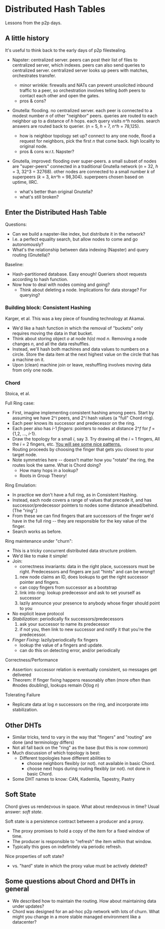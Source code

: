 # Distributed Hash Tables
Lessons from the p2p days.

## A little history
It's useful to think back to the early days of p2p filestealing.

- Napster: centralized server.  peers can post their list of files to centralized server, which indexes.  peers can also send queries to centralized server.  centralized server looks up peers with matches, orchestrates transfer.
  - minor wrinkle: firewalls and NATs can prevent unsolicited inbound traffic to a peer, so orchestration involves telling *both* peers to contact each other and open the gates.
  - pros & cons?
  
  
- Gnutella: flooding.  no centralized server.  each peer is connected to a modest number *n* of other "neighbor" peers.  queries are routed to each neighbor up to a distance of *h* hops.  each query visits *n^h* nodes.  search answers are routed back to querier.  (*n* = 5, *h* = 7, *n^h* = 78,125).
  - how is neighbor topology set up?  connect to any one node, flood a request for neighbors, pick the first *n* that come back.  high locality to original node.
  - pros & cons w.r.t. Napster?

- Gnutella, improved: flooding over super-peers.  a small subset of nodes are "super-peers" connected in a traditional Gnutella network (*n* = 32, *h* = 3, 32^3 = 32768).  other nodes are connected to a small number *k* of superpeers (*k* = 3, *kn^h* = 98,304).  superpeers chosen based on uptime, IIRC.
  - what's better than original Gnutella?
  - what's still broken?
  
## Enter the Distributed Hash Table
Questions:

  - Can we build a napster-like index, but distribute it in the network?
  - I.e. a perfect equality search, but allow nodes to come and go autonomously?
  - What's the relationship between data indexing (Napster) and query routing (Gnutella)?

Baseline:

  - Hash-partitioned database.  Easy enough!  Queriers shoot requests according to hash function.
  - Now how to deal with nodes coming and going?
      - Think about deleting a node.  Implications for data storage?  For querying?

### Building block: Consistent Hashing
Karger, et al.  This was a key piece of founding technology at Akamai.

  - We'd like a hash function in which the removal of "buckets" only requires moving the data in that bucket.
  - Think about storing object *o* at node *h(o)* mod *n*.  Removing a node changes *n*, and all the data reshuffles.
  - Instead, we'll hash both machines and data values to numbers on a circle.  Store the data item at the next highest value on the circle that has a machine on it.
  - Upon (clean) machine join or leave, reshuffling involves moving data from only one node.
  
      
### Chord
Stoica, et al.

Full Ring case:

  - First, imagine implementing consistent hashing among peers.  Start by assuming we have 2^*i* peers, and 2^*i* hash values (a "full" Chord ring).
  - Each peer knows its successor and predecessor on the ring.
  - Each peer also has *i*-1 *fingers*: pointers to nodes at distance 2^*f* for *f* = {1,2, ..., *i*-1}.
  - Draw the topology for a small *i*, say 3.  Try drawing all the *i* = 1 fingers,  All the *i* = 2 fingers, etc. [You will see some nice patterns.](chord-topology.pdf)  
  - Routing proceeds by choosing the finger that gets you closest to your target node.
  - Note symmetries here -- doesn't matter how you "rotate" the ring, the routes look the same.  What is Chord doing?
    - How many hops in a lookup?
    - Roots in Group Theory!
  
Ring Emulation:

  - In practice we don't have a full ring, as in Consistent Hashing.
  - Instead, each node covers a range of values that precede it, and has successor/predecessor pointers to nodes some distance ahead/behind.  (The "ring".)
  - From these we can find fingers that are successors of the finger we'd have in the full ring -- they are responsible for the key value of the finger.
  - Search works as before.
  
Ring maintenance under "churn":

  - This is a tricky concurrent distributed data structure problem.
  - We'd like to make it simple!
  - Join:
    - correctness invariants: data in the right place, successors must be right.  Predecessors and fingers are just "hints" and can be wrong!!
    1. new node claims an ID, does lookups to get the right successor pointer and fingers.
      - can copy fingers from successor as a bootstrap
    2. link into ring: lookup predecessor and ask to set yourself as successor
    3. lazily announce your presence to anybody whose finger should point to you
  - No explicit leave protocol
  - *Stabilization*: periodically fix successors/predecessors
    1. ask your successor to name its predecessor
    2. if not you, then link to new successor and notify it that you're the predecessor.
  - *Finger Fixing*: lazily/periodically fix fingers
    - lookup the value of a fingers and update.
    - can do this on detecting error, and/or periodically

Correctness/Performance

  - Assertion: successor relation is eventually consistent, so messages get delivered
  - Theorem: If finger fixing happens reasonably often (more often than #nodes doubling), lookups remain *O*(log *n*)
  
Tolerating Failure

  - Replicate data at log *n* successors on the ring, and incorporate into stabilization.
  
  
## Other DHTs
  - Similar tricks, tend to vary in the way that "fingers" and "routing" are done (and terminology differs)
  - Not all fall back on the "ring" as the base (but this is now common)
  - Much discussion of which topology is best:
      - Different topologies have different abilities to 
          - choose neighbors flexibly (or not).  not available in basic Chord.
          - choose next hops during routing flexibly (or not).  not done in basic Chord.
  - Some DHT names to know: CAN, Kademlia, Tapestry, Pastry

## Soft State
Chord gives us rendezvous in space.  What about rendezvous in time?  Usual answer: *soft state*.

Soft state is a persistence contract between a producer and a proxy.

  - The proxy promises to hold a copy of the item for a fixed window of time.
  - The producer is responsible to "refresh" the item within that window.
  - Typically this goes on indefinitely via periodic refresh.

Nice properties of soft state?
  - vs. "hard" state in which the proxy value must be actively deleted?

## Some questions about Chord and DHTs in general

  - We described how to maintain the routing.  How about maintaining data under updates?
  - Chord was designed for an ad-hoc p2p network with lots of churn.  What might you change in a more stable managed environment like a datacenter?